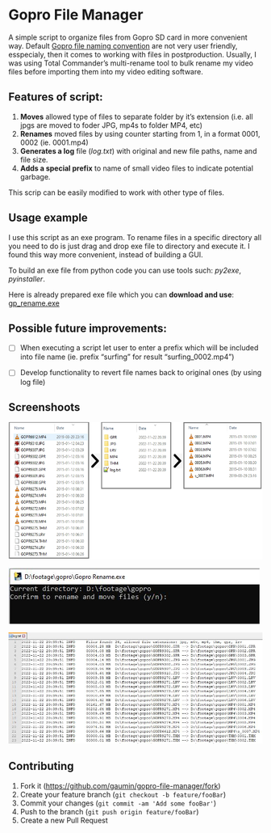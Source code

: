 # Gopro File Manager

A simple script to organize files from Gopro SD card in more convenient way. Default [Gopro file naming convention](https://community.gopro.com/s/article/GoPro-Camera-File-Naming-Convention) are not very user friendly, esspecialy, then it comes to working with files in postproduction. Usually, I was using Total Commander’s multi-rename tool to bulk rename my video files before importing  them into my video editing software.

## Features of script:
1. **Moves** allowed type of files to separate folder by it’s extension (i.e. all jpgs are moved to foder JPG, mp4s to folder MP4, etc)
2. **Renames** moved files by using counter starting from 1, in a format 0001, 0002 (ie. 0001.mp4)
3. **Generates a log** file (*log.txt*) with original and new file paths, name and file size.
4. **Adds a special prefix** to name of small video files to indicate potential garbage.

This scrip can be easily modified to work with other type of files. 

## Usage example
I use this script as an exe program. To rename files in a specific directory all you need to do is just drag and drop exe file to directory and execute it. I found this way more convenient, instead of building a GUI.

To build an exe file from python code you can use tools such: *py2exe*, *pyinstaller*.

Here is already prepared exe file which you can **download and use**: [gp_rename.exe](https://github.com/gaumin/gopro-file-manager/blob/main/exe/Gopro%20Rename.exe)

## Possible future improvements:
- [ ]	When executing a script let user to enter a prefix which will be included into file name (ie. prefix “surfing” for result “surfing_0002.mp4”)
- [ ]	Develop functionality to revert file names back to original ones (by using log file)


## Screenshoots

![My Image](images/01.png)

![My Image](images/02.png)

![My Image](images/03.png)


## Contributing
1. Fork it (https://github.com/gaumin/gopro-file-manager/fork)
2. Create your feature branch (`git checkout -b feature/fooBar`)
3. Commit your changes (`git commit -am 'Add some fooBar'`)
4. Push to the branch (`git push origin feature/fooBar`)
5. Create a new Pull Request
